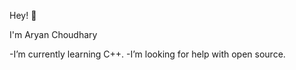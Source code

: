 Hey! 👋

I'm Aryan Choudhary

<!--
**Aryan2k2/Aryan2k2** is a ✨ _special_ ✨ repository because its `README.md` (this file) appears on your GitHub profile.-->
-I’m currently learning C++.
-I’m looking for help with open source.




